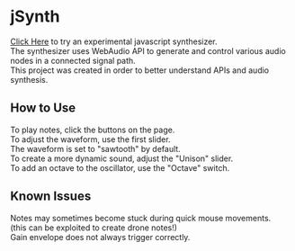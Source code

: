 # jSynth
[Click Here](https://elrond-hubbard.github.io/jSynth/) to try an experimental javascript synthesizer.  
The synthesizer uses WebAudio API to generate and control various audio nodes in a connected signal path.  
This project was created in order to better understand APIs and audio synthesis.

## How to Use  
To play notes, click the buttons on the page.  
To adjust the waveform, use the first slider.  
The waveform is set to "sawtooth" by default.  
To create a more dynamic sound, adjust the "Unison" slider.  
To add an octave to the oscillator, use the "Octave" switch.

## Known Issues
Notes may sometimes become stuck during quick mouse movements.  
(this can be exploited to create drone notes!)  
Gain envelope does not always trigger correctly.